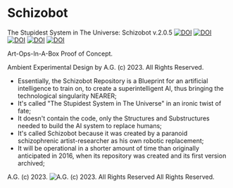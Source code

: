 # Schizobot

The Stupidest System in The Universe: Schizobot v.2.0.5
[![DOI](https://zenodo.org/badge/DOI/10.5281/zenodo.157388.svg)](https://doi.org/10.5281/zenodo.157388)
[![DOI](https://zenodo.org/badge/DOI/10.5281/zenodo.224014.svg)](https://doi.org/10.5281/zenodo.224014)
[![DOI](https://zenodo.org/badge/DOI/10.5281/zenodo.226583.svg)](https://doi.org/10.5281/zenodo.226583)
[![DOI](https://zenodo.org/badge/DOI/10.5281/zenodo.3531597.svg)](https://doi.org/10.5281/zenodo.3531597)
[![DOI](https://zenodo.org/badge/68600054.svg)](https://zenodo.org/badge/latestdoi/68600054)




Art-Ops-In-A-Box Proof of Concept.


Ambient Experimental Design by A.G. (c) 2023. All Rights Reserved.


* Essentially, the Schizobot Repository is a Blueprint for an artificial intelligence to train on, to create a superintelligent AI, thus bringing the technological singularity NEARER;
* It's called "The Stupidest System in The Universe" in an ironic twist of fate;
* It doesn't contain the code, only the Structures and Substructures needed to build the AI system to replace humans;
* It's called Schizobot because it was created by a paranoid schizophrenic artist-researcher as his own robotic replacement;
* It will be operational in a shorter amount of time than originally anticipated in 2016, when its repository was created and its first version archived;

A.G. (c) 2023. ![A.G. (c) 2023. All Rights Reserved](https://historiotheque.files.wordpress.com/2016/11/ag_signature_official_2015_50px_cropped.jpg) All Rights Reserved.

